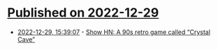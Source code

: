 # [Published on 2022-12-29](index.md)

* [2022-12-29, 15:39:07](https://news.ycombinator.com/item?id=34173692) - [Show HN: A 90s retro game called “Crystal Cave”](https://www.playdosgames.com/play/crystal-caves/)
